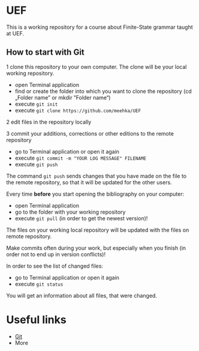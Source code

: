 
# UEF

This is a working repository for a course about Finite-State grammar taught at UEF.

## How to start with Git
1 clone this repository to your own computer. The clone will be your local working repository.
  - open Terminal application
  - find or create the folder into which you want to clone the repository (cd „Folder name” or mkdir ”Folder name“)
  - execute `git init`
  - execute `git clone https://github.com/meehka/UEF`

2 edit files in the repository locally

3 commit your additions, corrections or other editions to the remote repository
  - go to Terminal application or open it again
  - execute `git commit -m "YOUR LOG MESSAGE" FILENAME`
  - execute `git push`
  
The command `git push` sends changes that you have made on the file to the remote repository, so that it will be updated for the other users.

Every time **before** you start opening the bibliography on your computer:
- open Terminal application
- go to the folder with your working repository
- execute `git pull` (in order to get the newest version)!

The files on your working local repository will be updated with the files on remote repository. 

Make commits often during your work, but especially when you finish (in order not to end up in version conflicts)!

In order to see the list of changed files:
- go to Terminal application or open it again 
- execute `git status`

You will get an information about all files, that were changed. 

# Useful links

- [Git](https://en.wikipedia.org/wiki/Git)
- More
